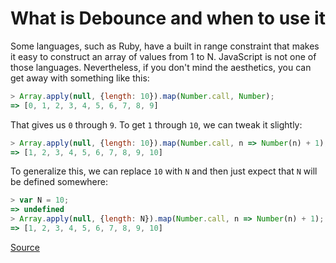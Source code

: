 # What is Debounce and when to use it

Some languages, such as Ruby, have a built in range constraint that makes it
easy to construct an array of values from 1 to N. JavaScript is not one of
those languages. Nevertheless, if you don't mind the aesthetics, you can get
away with something like this:

```javascript
> Array.apply(null, {length: 10}).map(Number.call, Number);
=> [0, 1, 2, 3, 4, 5, 6, 7, 8, 9]
```

That gives us `0` through `9`. To get `1` through `10`, we can tweak it
slightly:

```javascript
> Array.apply(null, {length: 10}).map(Number.call, n => Number(n) + 1);
=> [1, 2, 3, 4, 5, 6, 7, 8, 9, 10]
```

To generalize this, we can replace `10` with `N` and then just expect that
`N` will be defined somewhere:

```javascript
> var N = 10;
=> undefined
> Array.apply(null, {length: N}).map(Number.call, n => Number(n) + 1);
=> [1, 2, 3, 4, 5, 6, 7, 8, 9, 10]
```

[Source](https://www.treinaweb.com.br/blog/o-que-e-debounce-e-qual-sua-importancia-para-a-performance/)
